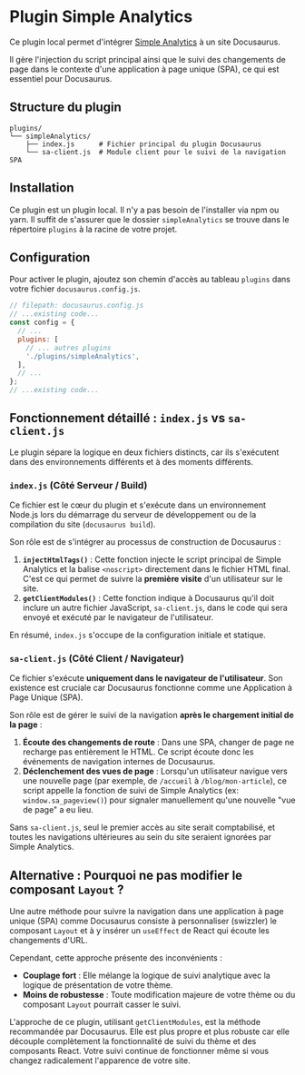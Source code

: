 # Plugin Simple Analytics

Ce plugin local permet d'intégrer [Simple Analytics](https://simpleanalytics.com/) à un site Docusaurus.

Il gère l'injection du script principal ainsi que le suivi des changements de page dans le contexte d'une application à page unique (SPA), ce qui est essentiel pour Docusaurus.

## Structure du plugin

```
plugins/
└── simpleAnalytics/
    ├── index.js      # Fichier principal du plugin Docusaurus
    └── sa-client.js  # Module client pour le suivi de la navigation SPA
```

## Installation

Ce plugin est un plugin local. Il n'y a pas besoin de l'installer via npm ou yarn. Il suffit de s'assurer que le dossier `simpleAnalytics` se trouve dans le répertoire `plugins` à la racine de votre projet.

## Configuration

Pour activer le plugin, ajoutez son chemin d'accès au tableau `plugins` dans votre fichier `docusaurus.config.js`.

````javascript
// filepath: docusaurus.config.js
// ...existing code...
const config = {
  // ...
  plugins: [
    // ... autres plugins
    './plugins/simpleAnalytics',
  ],
  // ...
};
// ...existing code...
````

## Fonctionnement détaillé : `index.js` vs `sa-client.js`

Le plugin sépare la logique en deux fichiers distincts, car ils s'exécutent dans des environnements différents et à des moments différents.

### `index.js` (Côté Serveur / Build)

Ce fichier est le cœur du plugin et s'exécute dans un environnement Node.js lors du démarrage du serveur de développement ou de la compilation du site (`docusaurus build`).

Son rôle est de s'intégrer au processus de construction de Docusaurus :

1.  **`injectHtmlTags()`** : Cette fonction injecte le script principal de Simple Analytics et la balise `<noscript>` directement dans le fichier HTML final. C'est ce qui permet de suivre la **première visite** d'un utilisateur sur le site.
2.  **`getClientModules()`** : Cette fonction indique à Docusaurus qu'il doit inclure un autre fichier JavaScript, `sa-client.js`, dans le code qui sera envoyé et exécuté par le navigateur de l'utilisateur.

En résumé, `index.js` s'occupe de la configuration initiale et statique.

### `sa-client.js` (Côté Client / Navigateur)

Ce fichier s'exécute **uniquement dans le navigateur de l'utilisateur**. Son existence est cruciale car Docusaurus fonctionne comme une Application à Page Unique (SPA).

Son rôle est de gérer le suivi de la navigation **après le chargement initial de la page** :

1.  **Écoute des changements de route** : Dans une SPA, changer de page ne recharge pas entièrement le HTML. Ce script écoute donc les événements de navigation internes de Docusaurus.
2.  **Déclenchement des vues de page** : Lorsqu'un utilisateur navigue vers une nouvelle page (par exemple, de `/accueil` à `/blog/mon-article`), ce script appelle la fonction de suivi de Simple Analytics (ex: `window.sa_pageview()`) pour signaler manuellement qu'une nouvelle "vue de page" a eu lieu.

Sans `sa-client.js`, seul le premier accès au site serait comptabilisé, et toutes les navigations ultérieures au sein du site seraient ignorées par Simple Analytics.

## Alternative : Pourquoi ne pas modifier le composant `Layout` ?

Une autre méthode pour suivre la navigation dans une application à page unique (SPA) comme Docusaurus consiste à personnaliser (swizzler) le composant `Layout` et à y insérer un `useEffect` de React qui écoute les changements d'URL.

Cependant, cette approche présente des inconvénients :

*   **Couplage fort** : Elle mélange la logique de suivi analytique avec la logique de présentation de votre thème.
*   **Moins de robustesse** : Toute modification majeure de votre thème ou du composant `Layout` pourrait casser le suivi.

L'approche de ce plugin, utilisant `getClientModules`, est la méthode recommandée par Docusaurus. Elle est plus propre et plus robuste car elle découple complètement la fonctionnalité de suivi du thème et des composants React. Votre suivi continue de fonctionner même si vous changez radicalement l'apparence de votre site.

